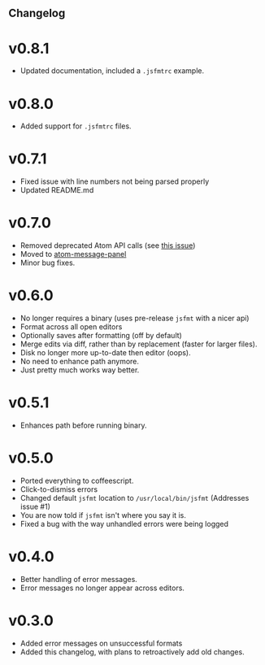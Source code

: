 Changelog
---------
v0.8.1
======
 * Updated documentation, included a `.jsfmtrc` example.

v0.8.0
======
 * Added support for `.jsfmtrc` files.

v0.7.1
======
 * Fixed issue with line numbers not being parsed properly
 * Updated README.md

v0.7.0
======
 * Removed deprecated Atom API calls (see [this issue](https://github.com/atom/atom/issues/6867))
 * Moved to [atom-message-panel](https://github.com/tcarlsen/atom-message-panel)
 * Minor bug fixes.

v0.6.0
======
 * No longer requires a binary (uses pre-release `jsfmt` with a nicer api)
 * Format across all open editors
 * Optionally saves after formatting (off by default)
 * Merge edits via diff, rather than by replacement (faster for larger files).
 * Disk no longer more up-to-date then editor (oops).
 * No need to enhance path anymore.
 * Just pretty much works way better.

v0.5.1
======
 * Enhances path before running binary.

v0.5.0
======
 * Ported everything to coffeescript.
 * Click-to-dismiss errors
 * Changed default `jsfmt` location to `/usr/local/bin/jsfmt` (Addresses issue #1)
 * You are now told if `jsfmt` isn't where you say it is.
 * Fixed a bug with the way unhandled errors were being logged

v0.4.0
======
 * Better handling of error messages.
 * Error messages no longer appear across editors.

v0.3.0
======

 * Added error messages on unsuccessful formats
 * Added this changelog, with plans to retroactively add old changes.
